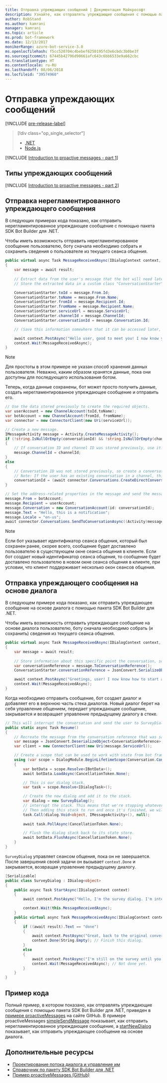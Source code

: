 ```yaml
---
title: Отправка упреждающих сообщений | Документация Майкрософт
description: Узнайте, как отправлять упреждающие сообщения с помощью пакета SDK Bot Builder для .NET.
author: RobStand
ms.author: kamrani
manager: kamrani
ms.topic: article
ms.prod: bot-framework
ms.date: 12/13/2017
monikerRange: azure-bot-service-3.0
ms.openlocfilehash: f5cc520704c4bebef6250195fd3e6cbdc3b0be3f
ms.sourcegitcommit: 67445b42796d90661afc643c6bb6533e9a662cbc
ms.translationtype: HT
ms.contentlocale: ru-RU
ms.lasthandoff: 08/06/2018
ms.locfileid: "39574960"
---
```

# <a name="send-proactive-messages"></a>Отправка упреждающих сообщений

[!INCLUDE [pre-release-label](../includes/pre-release-label-v3.md)]

> [!div class="op_single_selector"]
> - [.NET](../dotnet/bot-builder-dotnet-proactive-messages.md)
> - [Node.js](../nodejs/bot-builder-nodejs-proactive-messages.md)

[!INCLUDE [Introduction to proactive messages - part 1](../includes/snippet-proactive-messages-intro-1.md)]

## <a name="types-of-proactive-messages"></a>Типы упреждающих сообщений 

[!INCLUDE [Introduction to proactive messages - part 2](../includes/snippet-proactive-messages-intro-2.md)]

## <a name="send-an-ad-hoc-proactive-message"></a>Отправка нерегламентированного упреждающего сообщения

В следующих примерах кода показано, как отправить нерегламентированное упреждающее сообщение с помощью пакета SDK Bot Builder для .NET.

Чтобы иметь возможность отправить нерегламентированное сообщение пользователю, боту сначала необходимо собрать и сохранить сведения о пользователе из текущего сеанса общения. 

```cs
public virtual async Task MessageReceivedAsync(IDialogContext context, IAwaitable<IMessageActivity> result)
{
    var message = await result;
    
    // Extract data from the user's message that the bot will need later to send an ad hoc message to the user. 
    // Store the extracted data in a custom class "ConversationStarter" (not shown here).

    ConversationStarter.toId = message.From.Id;
    ConversationStarter.toName = message.From.Name;
    ConversationStarter.fromId = message.Recipient.Id;
    ConversationStarter.fromName = message.Recipient.Name;
    ConversationStarter.serviceUrl = message.ServiceUrl;
    ConversationStarter.channelId = message.ChannelId;
    ConversationStarter.conversationId = message.Conversation.Id;

    // (Save this information somewhere that it can be accessed later, such as in a database.)

    await context.PostAsync("Hello user, good to meet you! I now know your address and can send you notifications in the future.");
    context.Wait(MessageReceivedAsync);
}
```
> [!NOTE]
> Для простоты в этом примере не указан способ хранения данных пользователя. Неважно, каким образом хранятся данные, пока они доступны для последующего использования ботом.

Теперь, когда данные сохранены, бот может просто получить данные, создать нерегламентированное упреждающее сообщение и отправить его. 

```cs
// Use the data stored previously to create the required objects.
var userAccount = new ChannelAccount(toId,toName);
var botAccount = new ChannelAccount(fromId, fromName);
var connector = new ConnectorClient(new Uri(serviceUrl));

// Create a new message.
IMessageActivity message = Activity.CreateMessageActivity();
if (!string.IsNullOrEmpty(conversationId) && !string.IsNullOrEmpty(channelId))  
{
    // If conversation ID and channel ID was stored previously, use it.
    message.ChannelId = channelId;
}
else
{
    // Conversation ID was not stored previously, so create a conversation. 
    // Note: If the user has an existing conversation in a channel, this will likely create a new conversation window.
    conversationId = (await connector.Conversations.CreateDirectConversationAsync( botAccount, userAccount)).Id;
}

// Set the address-related properties in the message and send the message.
message.From = botAccount;
message.Recipient = userAccount;
message.Conversation = new ConversationAccount(id: conversationId);
message.Text = "Hello, this is a notification";
message.Locale = "en-us";
await connector.Conversations.SendToConversationAsync((Activity)message);
```

> [!NOTE]
> Если бот указывает идентификатор сеанса общения, который был сохранен ранее, скорее всего, сообщение будет доставлено пользователю в существующем окне сеанса общения в клиенте. Если бот создает новый идентификатор сеанса общения, то сообщение будет доставлено пользователю в новом окне сеанса общения в клиенте, при условии, что клиент поддерживает несколько окон сеансов общения. 

## <a name="send-a-dialog-based-proactive-message"></a>Отправка упреждающего сообщения на основе диалога

В следующем примере кода показано, как отправить упреждающее сообщение на основе диалога с помощью пакета SDK Bot Builder для .NET.

Чтобы иметь возможность отправить упреждающее сообщение на основе диалога пользователю, боту сначала необходимо собрать (и сохранить) сведения из текущего сеанса общения. 

```cs
public virtual async Task MessageReceivedAsync(IDialogContext context, IAwaitable<IMessageActivity> result)
{
    var message = await result;
    
    // Store information about this specific point the conversation, so that the bot can resume this conversation later.
    var conversationReference = message.ToConversationReference();
    ConversationStarter.conversationReference = JsonConvert.SerializeObject(conversationReference);

    await context.PostAsync("Greetings, user! I now know how to start a proactive message to you."); 
    context.Wait(MessageReceivedAsync);
}
```

Когда необходимо отправить сообщение, бот создает диалог и добавляет его в верхнюю часть стека диалогов. Новый диалог берет на себя управление общением, передает упреждающее сообщение, закрывается и возвращает управление предыдущему диалогу в стеке. 

```cs
// This will interrupt the conversation and send the user to SurveyDialog, then wait until that's done 
public static async Task Resume() 
{
    // Recreate the message from the conversation reference that was saved previously.
    var message = JsonConvert.DeserializeObject<ConversationReference>(conversationReference).GetPostToBotMessage(); 
    var client = new ConnectorClient(new Uri(message.ServiceUrl));

    // Create a scope that can be used to work with state from bot framework.
    using (var scope = DialogModule.BeginLifetimeScope(Conversation.Container, message))
    {
        var botData = scope.Resolve<IBotData>();
        await botData.LoadAsync(CancellationToken.None);

        // This is our dialog stack.
        var task = scope.Resolve<IDialogTask>();

        // Create the new dialog and add it to the stack.
        var dialog = new SurveyDialog();
        // interrupt the stack. This means that we're stopping whatever conversation that is currently happening with the user
        // Then adding this stack to run and once it's finished, we will be back to the original conversation
        task.Call(dialog.Void<object, IMessageActivity>(), null);
        
        await task.PollAsync(CancellationToken.None);

        // Flush the dialog stack back to its state store.
        await botData.FlushAsync(CancellationToken.None);        
    }
}
```
`SurveyDialog` управляет сеансом общения, пока он не завершается. После завершения своей задачи он вызывает `context.Done` и закрывается, возвращая управление предыдущему диалогу. 

```cs
[Serializable]
public class SurveyDialog : IDialog<object>
{
    public async Task StartAsync(IDialogContext context)
    {
        await context.PostAsync("Hello, I'm the survey dialog. I'm interrupting your conversation to ask you a question. Type \"done\" to resume");

        context.Wait(this.MessageReceivedAsync);
    }
    public virtual async Task MessageReceivedAsync(IDialogContext context, IAwaitable<IMessageActivity> result)
    {
        if ((await result).Text == "done")
        {
            await context.PostAsync("Great, back to the original conversation!");
            context.Done(String.Empty); // Finish this dialog.
        }
        else
        {
            await context.PostAsync("I'm still on the survey until you type \"done\"");
            context.Wait(MessageReceivedAsync); // Not done yet.
        }
    }
}
```

## <a name="sample-code"></a>Пример кода

Полный пример, в котором показано, как отправлять упреждающие сообщения с помощью пакета SDK Bot Builder для .NET, приведен в <a href="https://github.com/Microsoft/BotBuilder-Samples/tree/master/CSharp/core-proactiveMessages" target="_blank">примере proactiveMessages</a> на сайте GitHub. В примере proactiveMessages <a href="https://github.com/Microsoft/BotBuilder-Samples/tree/master/CSharp/core-proactiveMessages/simpleSendMessage" target="_blank">simpleSendMessage</a> показывает, как отправить нерегламентированное упреждающее сообщение, а <a href="https://github.com/Microsoft/BotBuilder-Samples/tree/master/CSharp/core-proactiveMessages/startNewDialog" target="_blank">startNewDialog</a> показывает, как отправить упреждающее сообщение на основе диалога. 

## <a name="additional-resources"></a>Дополнительные ресурсы

- [Проектирование потока диалога и управление им](../bot-service-design-conversation-flow.md)
- <a href="/dotnet/api/?view=botbuilder-3.11.0" target="_blank">Справочник по пакету SDK Bot Builder для .NET</a>
- <a href="https://github.com/Microsoft/BotBuilder-Samples/tree/master/CSharp/core-proactiveMessages" target="_blank">Пример proactiveMessages (GitHub)</a>

